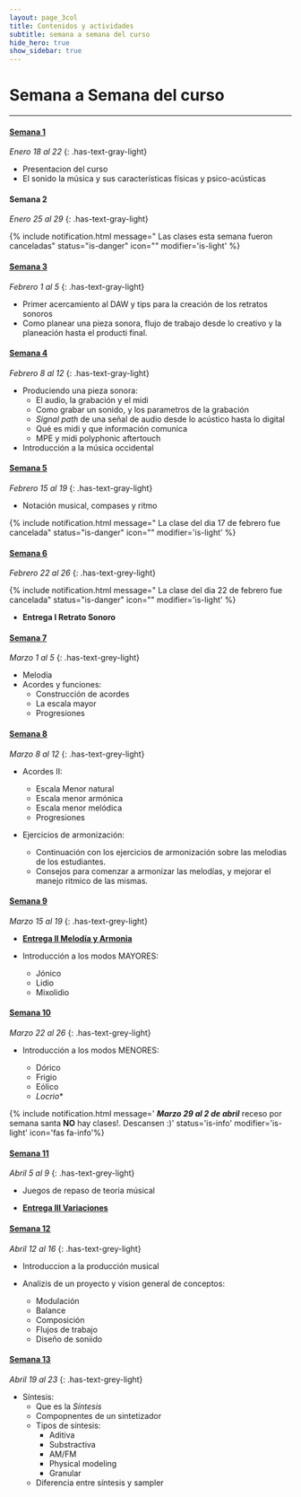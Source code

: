 ```yaml
---
layout: page_3col
title: Contenidos y actividades
subtitle: semana a semana del curso
hide_hero: true
show_sidebar: true
---
```


# Semana a Semana del curso

---

#### [Semana 1](semana_1)

<!-- prettier-ignore-start -->
_Enero 18 al 22_
{: .has-text-gray-light}
<!-- prettier-ignore-end -->

- Presentacion del curso
- El sonido la música y sus características físicas y
  psico-acústicas

#### Semana 2

<!-- prettier-ignore-start -->
_Enero 25 al 29_
{: .has-text-gray-light}
<!-- prettier-ignore-end -->

{% include notification.html
message=" Las clases esta semana fueron canceladas"
status="is-danger"
icon=""
modifier='is-light'
%}

#### [Semana 3](semana_3)

<!-- prettier-ignore-start -->
_Febrero 1 al 5_
{: .has-text-gray-light}
<!-- prettier-ignore-end -->

- Primer acercamiento al DAW y tips para la creación de los retratos sonoros
- Como planear una pieza sonora, flujo de trabajo desde lo creativo y la planeación hasta el producti final.

#### [Semana 4](semana_4)

<!-- prettier-ignore-start -->
_Febrero 8 al 12_
{: .has-text-gray-light}
<!-- prettier-ignore-end -->

- Produciendo una pieza sonora:
  - El audio, la grabación y el midi
  - Como grabar un sonido, y los parametros de la grabación
  - _Signal path_ de una señal de audio desde lo acústico hasta lo digital
  - Qué es midi y que información comunica
  - MPE y midi polyphonic aftertouch
- Introducción a la música occidental

#### [Semana 5](semana_5)

<!-- prettier-ignore-start -->
_Febrero 15 al 19_
{: .has-text-gray-light}
<!-- prettier-ignore-end -->

- Notación musical, compases y ritmo

{% include notification.html
message=" La clase del dia 17 de febrero fue cancelada"
status="is-danger"
icon=""
modifier='is-light'
%}

#### [Semana 6](semana_6)

<!-- prettier-ignore-start -->
_Febrero 22 al 26_
{: .has-text-grey-light}
<!-- prettier-ignore-end -->

{% include notification.html
message=" La clase del dia 22 de febrero fue cancelada"
status="is-danger"
icon=""
modifier='is-light'
%}

- **Entrega I Retrato Sonoro**

#### [Semana 7](semana_7)

<!-- prettier-ignore-start -->
_Marzo 1 al 5_
{: .has-text-grey-light}
<!-- prettier-ignore-end -->

- Melodía
- Acordes y funciones:
  - Construcción de acordes
  - La escala mayor
  - Progresiones

#### [Semana 8](semana_8)

<!-- prettier-ignore-start -->
_Marzo 8 al 12_
{: .has-text-grey-light}
<!-- prettier-ignore-end -->

- Acordes II:

  - Escala Menor natural
  - Escala menor armónica
  - Escala menor melódica
  - Progresiones

- Ejercicios de armonización:
  - Continuación con los ejercicios de armonización sobre las melodias de los estudiantes.
  - Consejos para comenzar a armonizar las melodías, y mejorar el manejo ritmico de las mismas.

#### [Semana 9](semana_9)

<!-- prettier-ignore-start -->
_Marzo 15 al 19_
{: .has-text-grey-light}
<!-- prettier-ignore-end -->

- **[Entrega II Melodía y Armonia](/audio-creacion-sonora/entregas/armonia_melodia/)**

- Introducción a los modos MAYORES:
  - Jónico
  - Lidio
  - Mixolidio

#### [Semana 10](semana_10)

<!-- prettier-ignore-start -->
_Marzo 22 al 26_
{: .has-text-grey-light}
<!-- prettier-ignore-end -->

- Introducción a los modos MENORES:

  - Dórico
  - Frigio
  - Eólico
  - _Locrio_\*

{% include notification.html
message=' **_Marzo 29 al 2 de abril_**  receso por semana santa **NO** hay clases!. Descansen :)'
status='is-info'
modifier='is-light'
icon='fas fa-info'%}

#### [Semana 11](semana_11)

<!-- prettier-ignore-start -->
_Abril 5 al 9_
{: .has-text-grey-light}
<!-- prettier-ignore-end -->

- Juegos de repaso de teoria músical

- **[Entrega III Variaciones](/audio-creacion-sonora/entregas/variaciones/)**

#### [Semana 12](semana_12)

<!-- prettier-ignore-start -->
_Abril 12 al 16_
{: .has-text-grey-light}
<!-- prettier-ignore-end -->

- Introduccion a la producción musical

- Analizis de un proyecto y vision general de conceptos:
  - Modulación
  - Balance
  - Composición
  - Flujos de trabajo
  - Diseño de soniido

#### [Semana 13](semana_13)

<!-- prettier-ignore-start -->
_Abril 19 al 23_
{: .has-text-grey-light}
<!-- prettier-ignore-end -->

- Síntesis:
  - Que es la _Síntesis_
  - Compopnentes de un sintetizador
  - Tipos de síntesis:
    - Aditiva
    - Substractiva
    - AM/FM
    - Physical modeling
    - Granular
  - Diferencia entre síntesis y sampler

<!--  -->
<!-- #### [Semana 14](semana_14) -->
<!-- prettier-ignore-start -->
<!-- _Abril 26 al 30_
{: .has-text-grey-light} -->
<!-- prettier-ignore-end -->

<!--  -->
<!-- #### [Semana 15](semana_15) -->
<!-- prettier-ignore-start -->
<!-- _Mayo 3 al 7_
{: .has-text-grey-light} -->
<!-- prettier-ignore-end -->

<!--  -->
<!-- #### [Semana 16](semana_16) -->
<!--  -->
<!-- #### [Semana 17](semana_17) -->
<!--  -->
<!-- #### [Semana 18](semana_18) -->
<!--  -->
